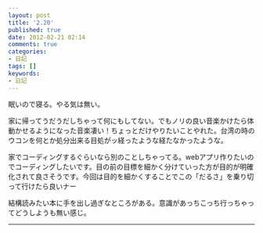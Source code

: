 ```yaml
---
layout: post
title: '2.20'
published: true
date: 2012-02-21 02:14
comments: true
categories:
- 日記
tags: []
keywords:
- 日記
---
```

眠いので寝る。やる気は無い。

家に帰ってうだうだしちゃって何にもしてない。でもノリの良い音楽かけたら体動かせるようになった音楽凄い！ちょっとだけやりたいことやれた。台湾の時のウコンを何とか処分出来る目処がッ経ったような経たなかったような。

家でコーディングするぐらいなら別のことしちゃってる。webアプリ作りたいのでコーディングしたいです。目の前の目標を細かく分けていった方が目的が明確化されて良さそうです。今回は目的を細かくすることでこの「だるさ」を乗り切って行けたら良いナー

結構読みたい本に手を出し過ぎなところがある。意識があっちこっち行っちゃってどうしようも無い感じ。

---

